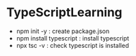 # TypeScriptLearning
 * npm init -y : create package.json
 * npm install typescript : install typescript
 * npx tsc -v : check typescript is installed
